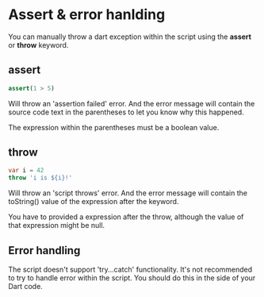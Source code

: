 # Assert & error hanlding

You can manually throw a dart exception within the script using the **assert** or **throw** keyword.

## assert

```dart
assert(1 > 5)
```

Will throw an 'assertion failed' error. And the error message will contain the source code text in the parentheses to let you know why this happened.

The expression within the parentheses must be a boolean value.

## throw

```dart
var i = 42
throw 'i is ${i}!'
```

Will throw an 'script throws' error. And the error message will contain the toString() value of the expression after the keyword.

You have to provided a expression after the throw, although the value of that expression might be null.

## Error handling

The script doesn't support 'try...catch' functionality. It's not recommended to try to handle error within the script. You should do this in the side of your Dart code.
